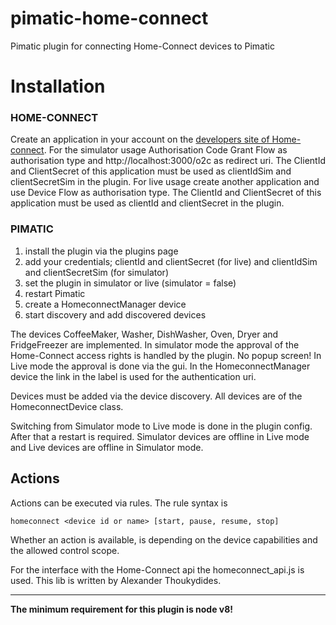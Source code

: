 # pimatic-home-connect
Pimatic plugin for connecting Home-Connect devices to Pimatic

# Installation

### HOME-CONNECT
Create an application in your account on the [developers site of Home-connect](https://developer.home-connect.com).
For the simulator usage Authorisation Code Grant Flow as authorisation type and  http://localhost:3000/o2c as redirect uri. The ClientId and ClientSecret of this application must be used as clientIdSim and clientSecretSim in the plugin.
For live usage create another application and use Device Flow as authorisation type. The ClientId and ClientSecret of this application must be used as clientId and clientSecret in the plugin.

### PIMATIC
1. install the plugin via the plugins page
2. add your credentials; clientId and clientSecret (for live) and clientIdSim and clientSecretSim (for simulator)
3. set the plugin in simulator or live (simulator = false)
4. restart Pimatic
5. create a HomeconnectManager device
6. start discovery and add discovered devices

The devices CoffeeMaker, Washer, DishWasher, Oven, Dryer and FridgeFreezer are implemented. In simulator mode the approval of the Home-Connect access rights is handled by the plugin. No popup screen!
In Live mode the approval is done via the gui. In the HomeconnectManager device the link in the label is used for the authentication uri.

Devices must be added via the device discovery.
All devices are of the HomeconnectDevice class.

Switching from Simulator mode to Live mode is done in the plugin config. After that a restart is required. Simulator devices are offline in Live mode and Live devices are offline in Simulator mode.

## Actions
Actions can be executed via rules. The rule syntax is
```
homeconnect <device id or name> [start, pause, resume, stop]
```
Whether an action is available, is depending on the device capabilities and the allowed control scope.

For the interface with the Home-Connect api the homeconnect_api.js is used. This lib is written by Alexander Thoukydides.

---
**The minimum requirement for this plugin is node v8!**

